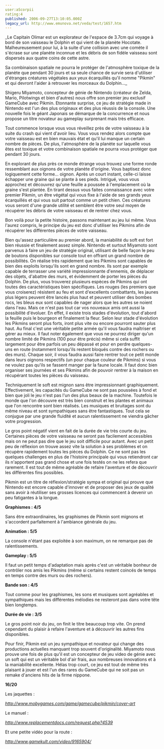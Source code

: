 ```yaml
---
user:aScorpii
rating:4
published: 2006-09-27T13:10:05.000Z
legacy_url: http://www.emunova.net/veda/test/1657.htm
---
```

_Le Capitain Olimar est un explorateur de l'espace de 3.7cm qui voyage à bord de son vaisseau le Dolphin et qui vient de la planète Hocotate. Malheureusement pour lui, à la suite d'une collision avec une comète il s'écrase sur une planète inconnue et les débris de son fidèle vaisseau sont dispersés aux quatre coins de cette astre.   

Sa combinaison spatiale ne pourra le protéger de l'atmosphère toxique de la planète que pendant 30 jours et sa seule chance de survie sera d'utiliser d'étranges créatures végétales aux yeux écarquillés qu'il nomme "Pikmin" et qui devront l'aider à retrouver les morceaux du Dolphin..._  

  

Shigeru Miyamoto, concepteur de génie de Nintendo (créateur de Zelda, Mario, Pilotwings et bien d'autres) nous offre son premier jeu exclusif GameCube avec Pikmin. Etonnante surprise, ce jeu de stratégie made in Nintendo est l'un des plus originaux et des plus réussis de la console. Une nouvelle fois le géant Japonais se démarque de la concurrence et nous propose un titre novateur au gameplay surprenant mais très efficace.  

  

Tout commence lorsque vous vous réveillez près de votre vaisseau à la suite du crash qui vient d'avoir lieu. Vous vous rendez alors compte que votre vaisseau est en bien mauvais état et qu'il lui manque un certain nombre de pièces. De plus, l'atmosphère de la planète sur laquelle vous êtes est toxique et votre combinaison spatiale ne pourra vous protéger que pendant 30 jours.   

En explorant de plus près ce monde étrange vous trouvez une forme ronde ressemblant aux oignons de votre planète d'origine. Vous baptisez donc logiquement cette forme... oignon. Après un court instant, celle-ci laisse échapper une graine qui se plante à ses pieds. Intrigué, vous vous approchez et découvrez qu'une feuille a poussée à l'emplacement où la graine s'est plantée. En tirant dessus vous faites connaissance avec votre premier Pikmin, un être végétal qui vous fixe à l'aide de ses grands yeux écarquillés et qui vous suit partout comme un petit chien. Ces créatures vous seront d'une grande utilité et semblent être votre seul moyen de récupérer les débris de votre vaisseau et de rentrer chez vous.  

  

Bon voilà pour la petite histoire, passons maintenant au jeu lui même. Vous l'aurez compris, le principe du jeu est donc d'utiliser les Pikmins afin de récupérer les différentes pièces de votre vaisseau.   

Bien qu'assez particulière au premier abord, la maniabilité du soft est fort bien réussie et finalement assez simple. Nintendo et surtout Miyamoto sont parvenus à faire un jeu de stratégie original, utilisant de belle façon le peu de boutons disponibles sur console tout en offrant un grand nombre de possibilités. On réalise très rapidement que les Pikmins sont capables de bien des exploits lorsqu'ils sont en grand nombre. Ils sont par exemple capable de terrasser une variété impressionnante d'ennemis, de déplacer des objets, d'abattre des murs, et évidemment de porter les pièces du Dolphin. De plus, vous trouverez plusieurs espèces de Pikmins qui ont toutes des caractéristiques bien spécifiques. Les rouges (les premiers que vous croiserez) résistent au feu et sont d'excellents combattants, les jaunes plus légers peuvent être lancés plus haut et peuvent utiliser des bombes rocs, les bleus eux sont capables de nager alors que les autres se noient dans l'eau. Mais ce n'est pas tout car vos nouveaux amis ont aussi la possibilité d'évoluer. En effet, il existe trois stades d'évolution, tout d'abord la feuille puis le bourgeon et finalement la fleur. Selon leur stade d'évolution les Pikmins seront plus forts, iront plus vite ou encore pourront sauter plus haut. Au final c'est une véritable petite armée qu'il vous faudra maîtriser et gérer au mieux. Il faut noter également que vous ne pourrez diriger qu'un nombre limité de Pikmins (100 pour être précis) même si cela suffit largement pour être parfois un peu dépassé et pour en perdre quelques-uns en route (notamment lorsqu'ils restent bloqués contre des rochers ou des murs). Chaque soir, il vous faudra aussi faire rentrer tout ce petit monde dans leurs oignons respectifs (un pour chaque couleur de Pikmins) si vous ne voulez pas qu'ils se fassent manger par la faune locale. Il faut donc bien organiser ses journées et ses Pikmins afin de pouvoir rentrer à la maison en récupérant toutes les pièces du vaisseau.  

  

Techniquement le soft est mignon sans être impressionnant graphiquement. Effectivement, les capacités du GameCube ne sont pas poussées à fond et bien que joli le jeu n'est pas l'un des plus beaux de la machine. Toutefois le monde que l'on découvre est très bien construit et les plantes et animaux que l'on rencontre sont bien réalisés. Les musiques et bruitages sont du même niveau et sont sympathiques sans être fantastiques. Tout cela se conjugue par une grande fluidité et aucun ralentissement ne viendra gâcher votre progression.  

Le gros point négatif vient en fait de la durée de vie très courte du jeu. Certaines pièces de votre vaisseau ne seront pas facilement accessibles mais on ne peut pas dire que le jeu soit difficile pour autant. Avec un petit peu de réflexion on trouve assez vite la solution à ses problèmes et on récupère rapidement toutes les pièces du Dolphin. Ce ne sont pas les quelques challenges en plus de l'histoire principale qui vous retiendront car ils n'apportent pas grand chose et une fois testés on ne les refera que rarement. Il est tout de même agréable de refaire l'aventure et de découvrir les différentes fins possibles.  

Pikmin est un titre de réflexion/stratégie sympa et original qui prouve que Nintendo est encore capable d'innover et de proposer des jeux de qualité sans avoir à réutiliser ses grosses licences qui commencent à devenir un peu fatigantes à la longue.  

  

**Graphismes : 4/5**  

Sans être extraordinaires, les graphismes de Pikmin sont mignons et s'accordent parfaitement à l'ambiance générale du jeu.  

  

**Animation : 5/5**  

La console n'étant pas exploitée à son maximum, on ne remarque pas de ralentissements.  

  

**Gameplay : 5/5**  

Il faut un petit temps d'adaptation mais après c'est un véritable bonheur de contrôler nos amis les Pikmins (même si certains restent coincés de temps en temps contre des murs ou des rochers).  

  

**Bande son : 4/5**  

Tout comme pour les graphismes, les sons et musiques sont agréables et sympathiques mais les différentes mélodies ne resteront pas dans votre tête bien longtemps.  

  

**Durée de vie : 3/5**  

Le gros point noir du jeu, on finit le titre beaucoup trop vite. On prend cependant du plaisir à refaire l'aventure et à découvrir les autres fins disponibles.  

  

Pour finir, Pikmin est un jeu sympathique et novateur qui change des productions actuelles manquant trop souvent d'originalité. Miyamoto nous prouve une fois de plus qu'il est un concepteur de jeu video de génie avec un soft qui est un véritable bol d'air frais, aux nombreuses innovations et à la maniabilité excellente. Hélas trop court, ce jeu est tout de même très plaisant à jouer et est l'un des rares du GameCube qui ne soit pas un remake d'anciens hits de la firme nippone.  

  

  

**16/20**  

  

Les jaquettes :  

_http://www.mobygames.com/game/gamecube/pikmin/cover-art_  

  

Le manuel :  

_http://www.replacementdocs.com/request.php?4539_  

  

Et une petite vidéo pour la route :  

_http://www.gamekult.com/video/9165904/_
